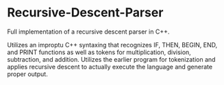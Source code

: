 # Recursive-Descent-Parser

Full implementation of a recursive descent parser in C++.

Utilizes an improptu C++ syntaxing that recognizes IF, THEN, BEGIN, END, and PRINT functions as well as tokens for multiplication, division, subtraction, and addition. 
Utilizes the earlier program for tokenization and applies recursive descent to actually execute the language and generate proper output.
